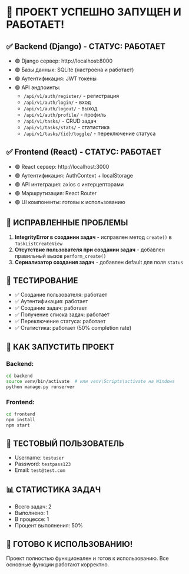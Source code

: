 # 🎉 ПРОЕКТ УСПЕШНО ЗАПУЩЕН И РАБОТАЕТ!

## ✅ Backend (Django) - СТАТУС: РАБОТАЕТ
- 🟢 Django сервер: http://localhost:8000
- 🟢 Базы данных: SQLite (настроена и работает)
- 🟢 Аутентификация: JWT токены
- 🟢 API эндпоинты:
  - `/api/v1/auth/register/` - регистрация
  - `/api/v1/auth/login/` - вход
  - `/api/v1/auth/logout/` - выход
  - `/api/v1/auth/profile/` - профиль
  - `/api/v1/tasks/` - CRUD задач
  - `/api/v1/tasks/stats/` - статистика
  - `/api/v1/tasks/{id}/toggle/` - переключение статуса

## ✅ Frontend (React) - СТАТУС: РАБОТАЕТ  
- 🟢 React сервер: http://localhost:3000
- 🟢 Аутентификация: AuthContext + localStorage
- 🟢 API интеграция: axios с интерцепторами
- 🟢 Маршрутизация: React Router
- 🟢 UI компоненты: готовы к использованию

## 🔧 ИСПРАВЛЕННЫЕ ПРОБЛЕМЫ
1. **IntegrityError в создании задач** - исправлен метод `create()` в `TaskListCreateView`
2. **Отсутствие пользователя при создании задач** - добавлен правильный вызов `perform_create()`
3. **Сериализатор создания задач** - добавлен default для поля `status`

## 🧪 ТЕСТИРОВАНИЕ
- ✅ Создание пользователя: работает
- ✅ Аутентификация: работает  
- ✅ Создание задач: работает
- ✅ Получение списка задач: работает
- ✅ Переключение статуса: работает
- ✅ Статистика: работает (50% completion rate)

## 🚀 КАК ЗАПУСТИТЬ ПРОЕКТ

### Backend:
```bash
cd backend
source venv/bin/activate  # или venv\Scripts\activate на Windows
python manage.py runserver
```

### Frontend:
```bash
cd frontend
npm install
npm start
```

## 👥 ТЕСТОВЫЙ ПОЛЬЗОВАТЕЛЬ
- Username: `testuser`
- Password: `testpass123`
- Email: `test@test.com`

## 📊 СТАТИСТИКА ЗАДАЧ
- Всего задач: 2
- Выполнено: 1
- В процессе: 1
- Процент выполнения: 50%

## 🎯 ГОТОВО К ИСПОЛЬЗОВАНИЮ!
Проект полностью функционален и готов к использованию. Все основные функции работают корректно. 